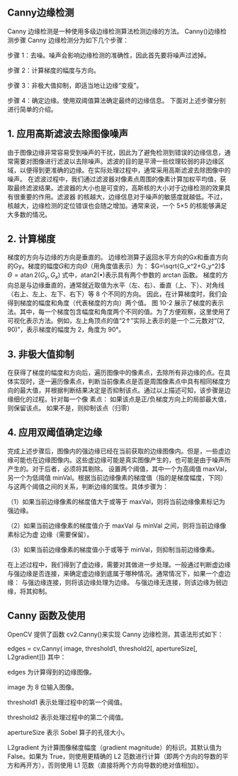 ## Canny边缘检测

Canny 边缘检测是一种使用多级边缘检测算法检测边缘的方法。
Canny()边缘检测步骤
Canny 边缘检测分为如下几个步骤：

步骤 1：去噪。噪声会影响边缘检测的准确性，因此首先要将噪声过滤掉。

步骤 2：计算梯度的幅度与方向。

步骤 3：非极大值抑制，即适当地让边缘“变瘦”。

步骤 4：确定边缘。使用双阈值算法确定最终的边缘信息。
下面对上述步骤分别进行简单的介绍。

## 1. 应用高斯滤波去除图像噪声

由于图像边缘非常容易受到噪声的干扰，因此为了避免检测到错误的边缘信息，通常需要对图像进行滤波以去除噪声。滤波的目的是平滑一些纹理较弱的非边缘区域，以便得到更准确的边缘。在实际处理过程中，通常采用高斯滤波去除图像中的噪声。
在滤波过程中，我们通过滤波器对像素点周围的像素计算加权平均值，获取最终滤波结果。滤波器的大小也是可变的，高斯核的大小对于边缘检测的效果具有很重要的作用。滤波器
的核越大，边缘信息对于噪声的敏感度就越低。不过，核越大，边缘检测的定位错误也会随之增加。通常来说，一个 5×5 的核能够满足大多数的情况。

## 2. 计算梯度

梯度的方向与边缘的方向是垂直的。
边缘检测算子返回水平方向的Gx和垂直方向的Gy。梯度的幅度𝐺和方向𝛩（用角度值表示）为：
$G=\sqrt{G_x^2+G_y^2}$
$\Theta=\operatorname{atan} 2\left(G_y, G_x\right)$
式中，atan2(•)表示具有两个参数的 arctan 函数。
梯度的方向总是与边缘垂直的，通常就近取值为水平（左、右）、垂直（上、下）、对角线（右上、左上、左下、右下）等 8 个不同的方向。
因此，在计算梯度时，我们会得到梯度的幅度和角度（代表梯度的方向）两个值。
图 10-2 展示了梯度的表示法。其中，每一个梯度包含幅度和角度两个不同的值。为了方便观察，这里使用了可视化表示方法。例如，左上角顶点的值“2↑”实际上表示的是一个二元数对“(2, 90)”，表示梯度的幅度为 2，角度为 90°。


## 3. 非极大值抑制

在获得了梯度的幅度和方向后，遍历图像中的像素点，去除所有非边缘的点。在具体实现时，逐一遍历像素点，判断当前像素点是否是周围像素点中具有相同梯度方向的最大值，并根据判断结果决定是否抑制该点。通过以上描述可知，该步骤是边缘细化的过程。针对每一个像
素点：
如果该点是正/负梯度方向上的局部最大值，则保留该点。
如果不是，则抑制该点（归零）

## 4. 应用双阈值确定边缘

完成上述步骤后，图像内的强边缘已经在当前获取的边缘图像内。但是，一些虚边缘可能也在边缘图像内。这些虚边缘可能是真实图像产生的，也可能是由于噪声所产生的。对于后者，必须将其剔除。
设置两个阈值，其中一个为高阈值 maxVal，另一个为低阈值 minVal。根据当前边缘像素的梯度值（指的是梯度幅度，下同）与这两个阈值之间的关系，判断边缘的属性。具体步骤为：

（1）如果当前边缘像素的梯度值大于或等于 maxVal，则将当前边缘像素标记为强边缘。

（2）如果当前边缘像素的梯度值介于 maxVal 与 minVal 之间，则将当前边缘像素标记为虚
边缘（需要保留）。

（3）如果当前边缘像素的梯度值小于或等于 minVal，则抑制当前边缘像素。

在上述过程中，我们得到了虚边缘，需要对其做进一步处理。一般通过判断虚边缘与强边缘是否连接，来确定虚边缘到底属于哪种情况。通常情况下，如果一个虚边缘：
与强边缘连接，则将该边缘处理为边缘。
与强边缘无连接，则该边缘为弱边缘，将其抑制。

## Canny 函数及使用

OpenCV 提供了函数 cv2.Canny()来实现 Canny 边缘检测，其语法形式如下：

edges = cv.Canny( image, threshold1, threshold2[, apertureSize[, L2gradient]])
其中：

edges 为计算得到的边缘图像。

image 为 8 位输入图像。

threshold1 表示处理过程中的第一个阈值。

threshold2 表示处理过程中的第二个阈值。

apertureSize 表示 Sobel 算子的孔径大小。

L2gradient 为计算图像梯度幅度（gradient magnitude）的标识。其默认值为 False。如果为 True，则使用更精确的 L2 范数进行计算（即两个方向的导数的平方和再开方），否则使用 L1 范数（直接将两个方向导数的绝对值相加）。
